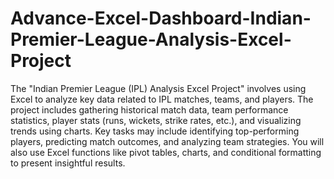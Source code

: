 # Advance-Excel-Dashboard-Indian-Premier-League-Analysis-Excel-Project

The "Indian Premier League (IPL) Analysis Excel Project" involves using Excel to analyze key data related to IPL matches, teams, and players. The project includes gathering historical match data, team performance statistics, player stats (runs, wickets, strike rates, etc.), and visualizing trends using charts. Key tasks may include identifying top-performing players, predicting match outcomes, and analyzing team strategies. You will also use Excel functions like pivot tables, charts, and conditional formatting to present insightful results.
